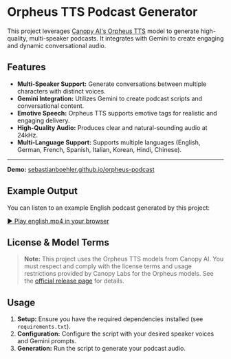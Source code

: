 # Orpheus TTS Podcast Generator

This project leverages [Canopy AI's Orpheus TTS](https://canopylabs.ai/model-releases) model to generate high-quality, multi-speaker podcasts. It integrates with Gemini to create engaging and dynamic conversational audio.

## Features

- **Multi-Speaker Support:** Generate conversations between multiple characters with distinct voices.
- **Gemini Integration:** Utilizes Gemini to create podcast scripts and conversational content.
- **Emotive Speech:** Orpheus TTS supports emotive tags for realistic and engaging delivery.
- **High-Quality Audio:** Produces clear and natural-sounding audio at 24kHz.
- **Multi-Language Support:** Supports multiple languages (English, German, French, Spanish, Italian, Korean, Hindi, Chinese).

---

 **Demo:** [sebastianboehler.github.io/orpheus-podcast](https://sebastianboehler.github.io/orpheus-podcast/)

## Example Output

You can listen to an example English podcast generated by this project:

[▶️ Play english.mp4 in your browser](examples/english.mp4)

## License & Model Terms

> **Note:** This project uses the Orpheus TTS models from Canopy AI. You must respect and comply with the license terms and usage restrictions provided by Canopy Labs for the Orpheus models. See the [official release page](https://canopylabs.ai/model-releases) for details.

## Usage

1.  **Setup:** Ensure you have the required dependencies installed (see `requirements.txt`).
2.  **Configuration:** Configure the script with your desired speaker voices and Gemini prompts.
3.  **Generation:** Run the script to generate your podcast audio.
